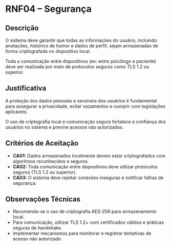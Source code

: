 # RNF04 – Segurança

## Descrição  
O sistema deve garantir que todas as informações do usuário, incluindo anotações, histórico de humor e dados de perfil, sejam armazenadas de forma criptografada no dispositivo local.  

Toda a comunicação entre dispositivos (ex: entre psicólogo e paciente) deve ser realizada por meio de protocolos seguros como TLS 1.2 ou superior.

## Justificativa  
A proteção dos dados pessoais e sensíveis dos usuários é fundamental para assegurar a privacidade, evitar vazamentos e cumprir com legislações aplicáveis.

O uso de criptografia local e comunicação segura fortalece a confiança dos usuários no sistema e previne acessos não autorizados.

## Critérios de Aceitação  
- **CA01:** Dados armazenados localmente devem estar criptografados com algoritmos reconhecidos e seguros.  
- **CA02:** Toda comunicação entre dispositivos deve utilizar protocolos seguros (TLS 1.2 ou superior).  
- **CA03:** O sistema deve rejeitar conexões inseguras e notificar falhas de segurança.

## Observações Técnicas  
- Recomenda-se o uso de criptografia AES-256 para armazenamento local.  
- Para comunicação, utilizar TLS 1.2+ com certificados válidos e práticas seguras de handshake.  
- Implementar mecanismos para monitorar e registrar tentativas de acesso não autorizado.
